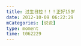 ```yaml
---
title: 过生日拉！！！正好15岁
date: 2012-10-09 06:22:29
mCategories: [说说]
type: moment
time: t062229
---
```


